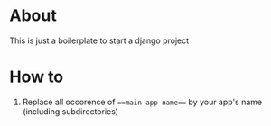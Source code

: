 # About
This is just a boilerplate to start a django project

# How to
1. Replace all occorence of `==main-app-name==` by your app's name (including subdirectories)
